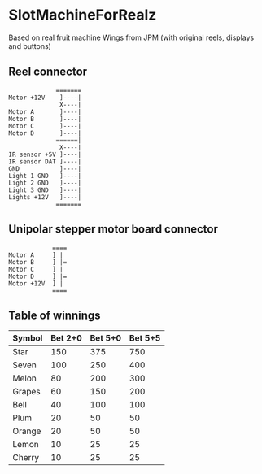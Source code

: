 # SlotMachineForRealz

Based on real fruit machine Wings from JPM
(with original reels, displays and buttons)

## Reel connector

```
             =======
Motor +12V    ]----|
              X----|
Motor A       ]----|
Motor B       ]----|
Motor C       ]----|
Motor D       ]----|
             ======|
              X----|
IR sensor +5V ]----|
IR sensor DAT ]----|
GND           ]----|
Light 1 GND   ]----|
Light 2 GND   ]----|
Light 3 GND   ]----|
Lights +12V   ]----|
             =======
```

## Unipolar stepper motor board connector

```
            ====
Motor A     ] |
Motor B     ] |=
Motor C     ] |
Motor D     ] |=
Motor +12V  ] |
            ====
```

## Table of winnings

| Symbol    | Bet 2+0 | Bet 5+0 | Bet 5+5 |
| --------- | ------- | ------- | ------- |
| Star      | 150     | 375     | 750     |
| Seven     | 100     | 250     | 400     |
| Melon     | 80      | 200     | 300     |
| Grapes    | 60      | 150     | 200     |
| Bell      | 40      | 100     | 100     |
| Plum      | 20      | 50      | 50      |
| Orange    | 20      | 50      | 50      |
| Lemon     | 10      | 25      | 25      |
| Cherry    | 10      | 25      | 25      |

